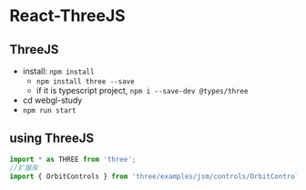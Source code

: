 # React-ThreeJS

## ThreeJS

- install: `npm install`
  - `npm install three --save`
  - if it is typescript project, `npm i --save-dev @types/three`
- cd webgl-study
- `npm run start`

## using ThreeJS

```javascript
import * as THREE from 'three';
//扩展库
import { OrbitControls } from 'three/examples/jsm/controls/OrbitControls.js';
```
